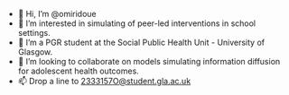 - 👋 Hi, I’m @omiridoue
- 👀 I’m interested in simulating of peer-led interventions in school settings.
- 🌱 I’m a PGR student at the Social Public Health Unit - University of Glasgow.
- 💞️ I’m looking to collaborate on models simulating information diffusion for adolescent health outcomes.
- 📫 Drop a line to 2333157O@student.gla.ac.uk

<!---
omiridoue/omiridoue is a ✨ special ✨ repository because its `README.md` (this file) appears on your GitHub profile.
You can click the Preview link to take a look at your changes.
--->
